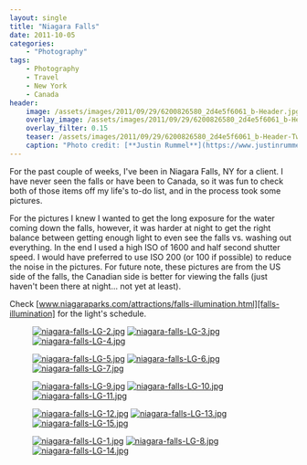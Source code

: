 ```yaml
---
layout: single
title: "Niagara Falls"
date: 2011-10-05
categories:
    - "Photography"
tags:
    - Photography
    - Travel
    - New York
    - Canada
header:
    image: /assets/images/2011/09/29/6200826580_2d4e5f6061_b-Header.jpg
    overlay_image: /assets/images/2011/09/29/6200826580_2d4e5f6061_b-Header.jpg
    overlay_filter: 0.15
    teaser: /assets/images/2011/09/29/6200826580_2d4e5f6061_b-Header-Twitter.jpg 		# Shrink image to 575 width
    caption: "Photo credit: [**Justin Rummel**](https://www.justinrummel.com)"
---
```


For the past couple of weeks, I've been in Niagara Falls, NY for a client. I have never seen the falls or have been to Canada, so it was fun to check both of those items off my life's to-do list, and in the process took some pictures.

For the pictures I knew I wanted to get the long exposure for the water coming down the falls, however, it was harder at night to get the right balance between getting enough light to even see the falls vs. washing out everything. In the end I used a high ISO of 1600 and half second shutter speed. I would have preferred to use ISO 200 (or 100 if possible) to reduce the noise in the pictures. For future note, these pictures are from the US side of the falls, the Canadian side is better for viewing the falls (just haven't been there at night... not yet at least).

Check [www.niagaraparks.com/attractions/falls-illumination.html][falls-illumination] for the light's schedule.

<figure class="third">
<a href="{{ site.url }}/assets/images/2011/09/29/niagara-falls-LG-2.jpg"><img src="{{ site.url }}/assets/images/2011/09/29/niagara-falls-SM-2.jpg" title="niagara-falls-LG-2.jpg" /></a>
<a href="{{ site.url }}/assets/images/2011/09/29/niagara-falls-LG-3.jpg"><img src="{{ site.url }}/assets/images/2011/09/29/niagara-falls-SM-3.jpg" title="niagara-falls-LG-3.jpg" /></a>
<a href="{{ site.url }}/assets/images/2011/09/29/niagara-falls-LG-4.jpg"><img src="{{ site.url }}/assets/images/2011/09/29/niagara-falls-SM-4.jpg" title="niagara-falls-LG-4.jpg" /></a>
</figure>
<figure class="third">
<a href="{{ site.url }}/assets/images/2011/09/29/niagara-falls-LG-5.jpg"><img src="{{ site.url }}/assets/images/2011/09/29/niagara-falls-SM-5.jpg" title="niagara-falls-LG-5.jpg" /></a>
<a href="{{ site.url }}/assets/images/2011/09/29/niagara-falls-LG-6.jpg"><img src="{{ site.url }}/assets/images/2011/09/29/niagara-falls-SM-6.jpg" title="niagara-falls-LG-6.jpg" /></a>
<a href="{{ site.url }}/assets/images/2011/09/29/niagara-falls-LG-7.jpg"><img src="{{ site.url }}/assets/images/2011/09/29/niagara-falls-SM-7.jpg" title="niagara-falls-LG-7.jpg" /></a>
</figure>
<figure class="third">
<a href="{{ site.url }}/assets/images/2011/09/29/niagara-falls-LG-9.jpg"><img src="{{ site.url }}/assets/images/2011/09/29/niagara-falls-SM-9.jpg" title="niagara-falls-LG-9.jpg" /></a>
<a href="{{ site.url }}/assets/images/2011/09/29/niagara-falls-LG-10.jpg"><img src="{{ site.url }}/assets/images/2011/09/29/niagara-falls-SM-10.jpg" title="niagara-falls-LG-10.jpg" /></a>
<a href="{{ site.url }}/assets/images/2011/09/29/niagara-falls-LG-11.jpg"><img src="{{ site.url }}/assets/images/2011/09/29/niagara-falls-SM-11.jpg" title="niagara-falls-LG-11.jpg" /></a>
</figure>
<figure class="third">
<a href="{{ site.url }}/assets/images/2011/09/29/niagara-falls-LG-12.jpg"><img src="{{ site.url }}/assets/images/2011/09/29/niagara-falls-SM-12.jpg" title="niagara-falls-LG-12.jpg" /></a>
<a href="{{ site.url }}/assets/images/2011/09/29/niagara-falls-LG-13.jpg"><img src="{{ site.url }}/assets/images/2011/09/29/niagara-falls-SM-13.jpg" title="niagara-falls-LG-13.jpg" /></a>
<a href="{{ site.url }}/assets/images/2011/09/29/niagara-falls-LG-15.jpg"><img src="{{ site.url }}/assets/images/2011/09/29/niagara-falls-SM-15.jpg" title="niagara-falls-LG-15.jpg" /></a>
</figure>
<figure class="third">
<a href="{{ site.url }}/assets/images/2011/09/29/niagara-falls-LG-1.jpg"><img src="{{ site.url }}/assets/images/2011/09/29/niagara-falls-SM-1.jpg" title="niagara-falls-LG-1.jpg" /></a>
<a href="{{ site.url }}/assets/images/2011/09/29/niagara-falls-LG-8.jpg"><img src="{{ site.url }}/assets/images/2011/09/29/niagara-falls-SM-8.jpg" title="niagara-falls-LG-8.jpg" /></a>
<a href="{{ site.url }}/assets/images/2011/09/29/niagara-falls-LG-14.jpg"><img src="{{ site.url }}/assets/images/2011/09/29/niagara-falls-SM-14.jpg" title="niagara-falls-LG-14.jpg" /></a>
</figure>

[falls-illumination]: http://www.niagaraparks.com/attractions/falls-illumination.html
